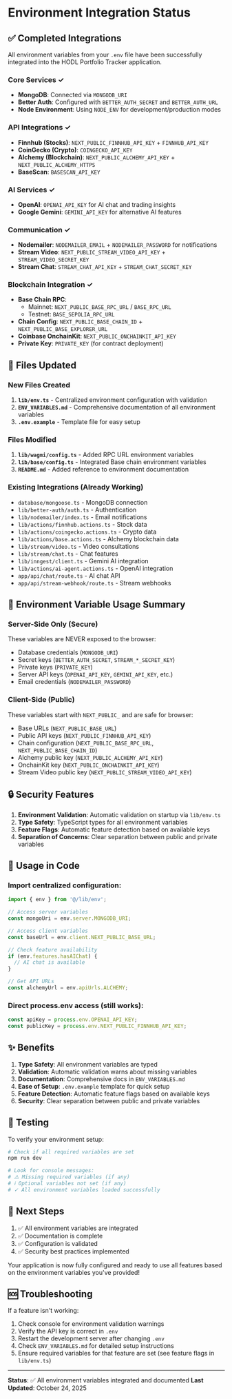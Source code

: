 # Environment Integration Status

## ✅ Completed Integrations

All environment variables from your `.env` file have been successfully integrated into the HODL Portfolio Tracker application.

### Core Services ✓
- **MongoDB**: Connected via `MONGODB_URI`
- **Better Auth**: Configured with `BETTER_AUTH_SECRET` and `BETTER_AUTH_URL`
- **Node Environment**: Using `NODE_ENV` for development/production modes

### API Integrations ✓
- **Finnhub (Stocks)**: `NEXT_PUBLIC_FINNHUB_API_KEY` + `FINNHUB_API_KEY`
- **CoinGecko (Crypto)**: `COINGECKO_API_KEY`
- **Alchemy (Blockchain)**: `NEXT_PUBLIC_ALCHEMY_API_KEY` + `NEXT_PUBLIC_ALCHEMY_HTTPS`
- **BaseScan**: `BASESCAN_API_KEY`

### AI Services ✓
- **OpenAI**: `OPENAI_API_KEY` for AI chat and trading insights
- **Google Gemini**: `GEMINI_API_KEY` for alternative AI features

### Communication ✓
- **Nodemailer**: `NODEMAILER_EMAIL` + `NODEMAILER_PASSWORD` for notifications
- **Stream Video**: `NEXT_PUBLIC_STREAM_VIDEO_API_KEY` + `STREAM_VIDEO_SECRET_KEY`
- **Stream Chat**: `STREAM_CHAT_API_KEY` + `STREAM_CHAT_SECRET_KEY`

### Blockchain Integration ✓
- **Base Chain RPC**: 
  - Mainnet: `NEXT_PUBLIC_BASE_RPC_URL` / `BASE_RPC_URL`
  - Testnet: `BASE_SEPOLIA_RPC_URL`
- **Chain Config**: `NEXT_PUBLIC_BASE_CHAIN_ID` + `NEXT_PUBLIC_BASE_EXPLORER_URL`
- **Coinbase OnchainKit**: `NEXT_PUBLIC_ONCHAINKIT_API_KEY`
- **Private Key**: `PRIVATE_KEY` (for contract deployment)

## 📁 Files Updated

### New Files Created
1. **`lib/env.ts`** - Centralized environment configuration with validation
2. **`ENV_VARIABLES.md`** - Comprehensive documentation of all environment variables
3. **`.env.example`** - Template file for easy setup

### Files Modified
1. **`lib/wagmi/config.ts`** - Added RPC URL environment variables
2. **`lib/base/config.ts`** - Integrated Base chain environment variables
3. **`README.md`** - Added reference to environment documentation

### Existing Integrations (Already Working)
- `database/mongoose.ts` - MongoDB connection
- `lib/better-auth/auth.ts` - Authentication
- `lib/nodemailer/index.ts` - Email notifications
- `lib/actions/finnhub.actions.ts` - Stock data
- `lib/actions/coingecko.actions.ts` - Crypto data
- `lib/actions/base.actions.ts` - Alchemy blockchain data
- `lib/stream/video.ts` - Video consultations
- `lib/stream/chat.ts` - Chat features
- `lib/inngest/client.ts` - Gemini AI integration
- `lib/actions/ai-agent.actions.ts` - OpenAI integration
- `app/api/chat/route.ts` - AI chat API
- `app/api/stream-webhook/route.ts` - Stream webhooks

## 🎯 Environment Variable Usage Summary

### Server-Side Only (Secure)
These variables are NEVER exposed to the browser:
- Database credentials (`MONGODB_URI`)
- Secret keys (`BETTER_AUTH_SECRET`, `STREAM_*_SECRET_KEY`)
- Private keys (`PRIVATE_KEY`)
- Server API keys (`OPENAI_API_KEY`, `GEMINI_API_KEY`, etc.)
- Email credentials (`NODEMAILER_PASSWORD`)

### Client-Side (Public)
These variables start with `NEXT_PUBLIC_` and are safe for browser:
- Base URLs (`NEXT_PUBLIC_BASE_URL`)
- Public API keys (`NEXT_PUBLIC_FINNHUB_API_KEY`)
- Chain configuration (`NEXT_PUBLIC_BASE_RPC_URL`, `NEXT_PUBLIC_BASE_CHAIN_ID`)
- Alchemy public key (`NEXT_PUBLIC_ALCHEMY_API_KEY`)
- OnchainKit key (`NEXT_PUBLIC_ONCHAINKIT_API_KEY`)
- Stream Video public key (`NEXT_PUBLIC_STREAM_VIDEO_API_KEY`)

## 🔒 Security Features

1. **Environment Validation**: Automatic validation on startup via `lib/env.ts`
2. **Type Safety**: TypeScript types for all environment variables
3. **Feature Flags**: Automatic feature detection based on available keys
4. **Separation of Concerns**: Clear separation between public and private variables

## 🚀 Usage in Code

### Import centralized configuration:
```typescript
import { env } from '@/lib/env';

// Access server variables
const mongoUri = env.server.MONGODB_URI;

// Access client variables
const baseUrl = env.client.NEXT_PUBLIC_BASE_URL;

// Check feature availability
if (env.features.hasAIChat) {
  // AI chat is available
}

// Get API URLs
const alchemyUrl = env.apiUrls.ALCHEMY;
```

### Direct process.env access (still works):
```typescript
const apiKey = process.env.OPENAI_API_KEY;
const publicKey = process.env.NEXT_PUBLIC_FINNHUB_API_KEY;
```

## ✨ Benefits

1. **Type Safety**: All environment variables are typed
2. **Validation**: Automatic validation warns about missing variables
3. **Documentation**: Comprehensive docs in `ENV_VARIABLES.md`
4. **Ease of Setup**: `.env.example` template for quick setup
5. **Feature Detection**: Automatic feature flags based on available keys
6. **Security**: Clear separation between public and private variables

## 🧪 Testing

To verify your environment setup:

```bash
# Check if all required variables are set
npm run dev

# Look for console messages:
# ⚠️ Missing required variables (if any)
# ℹ️ Optional variables not set (if any)
# ✓ All environment variables loaded successfully
```

## 📝 Next Steps

1. ✅ All environment variables are integrated
2. ✅ Documentation is complete
3. ✅ Configuration is validated
4. ✅ Security best practices implemented

Your application is now fully configured and ready to use all features based on the environment variables you've provided!

## 🆘 Troubleshooting

If a feature isn't working:
1. Check console for environment validation warnings
2. Verify the API key is correct in `.env`
3. Restart the development server after changing `.env`
4. Check `ENV_VARIABLES.md` for detailed setup instructions
5. Ensure required variables for that feature are set (see feature flags in `lib/env.ts`)

---

**Status**: ✅ All environment variables integrated and documented
**Last Updated**: October 24, 2025
